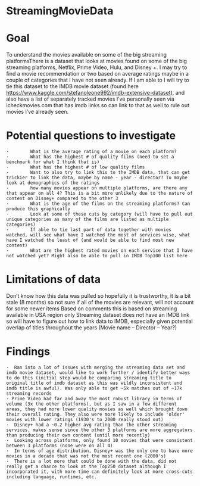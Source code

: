 # StreamingMovieData

# Goal

To understand the movies available on some of the big streaming platformsThere is a dataset that looks at movies found on some of the big streaming platforms, Netflix, Prime Video, Hulu, and Disney +. I may try to find a movie recommendation or two based on average ratings maybe in a couple of categories that I have not seen already. If I am able to I will try to tie this dataset to the IMDB movie dataset (found here https://www.kaggle.com/stefanoleone992/imdb-extensive-dataset), and also have a list of separately tracked movies I’ve personally seen via icheckmovies.com that has imdb links so can link to that as well to rule out movies I’ve already seen.


# Potential questions to investigate
```
·        What is the average rating of a movie on each platform? 
·        What has the highest # of quality films (need to set a benchmark for what I think that is)
·        What has the highest # of low quality films
·        Want to also try to link this to the IMDB data, that can get trickier to link the data, maybe by name - year - director? To maybe look at demographics of the ratings
·        how many movies appear on multiple platforms, are there any that appear on all 4? This is a bit more unlikely due to the nature of content on Disney+ compared to the other 3
·        What is the age of the films on the streaming platforms? Can produce this graphically
·        Look at some of these cuts by category (will have to pull out unique categories as many of the films are listed as multiple categories)
·        If able to tie last part of data together with movies watched, will see what have I watched the most of services wise, what have I watched the least of (and would be able to find most new content)
·        What are the highest rated movies on each service that I have not watched yet? Might also be able to pull in IMDB Top100 list here
```
# Limitations of data
Don’t know how this data was pulled so hopefully it is trustworthy, it is a bit stale (8 months) so not sure if all of the movies are relevant, will not account for some newer items
Based on comments this is based on streaming available in USA region only
Streaming dataset does not have an IMDB link so will have to figure out how to link data to IMDB, especially given potential overlap of titles throughout the years (Movie name – Director – Year?)

# Findings
```
·  Ran into a lot of issues with merging the streaming data set and imdb movie dataset, would like to work further / identify better ways to do this (initial step would be comparing streaming title to original title of imdb dataset as this was wildly inconsistent and imdb title is awful). Was only able to get ~5k matches out of ~17k streaming records
· Prime Video had far and away the most robust library in terms of volume (3x the other platforms), but as I saw in a few different areas, they had more lower quality movies as well which brought down their overall rating. They also were more likely to include 'older' movies with lower ratings (1930's to 2000 really stood out)
·  Disney+ had a ~0.2 higher avg rating than the other streaming services, makes sense since the other 3 platforms are more aggregators than producing their own content (until more recently)
·  Looking across platforms, only found 10 movies that were consistent between 3 platforms (none were on all 4)
·  In terms of age distribution, Disney+ was the only one to have more movies in a decade that was not the most recent one (2000's)
·  There is a lot more that could be done with the data, did not really get a chance to look at the Top250 dataset although I incorporated it, with more time can definitely look at more cross-cuts including language, runtimes, etc.
```